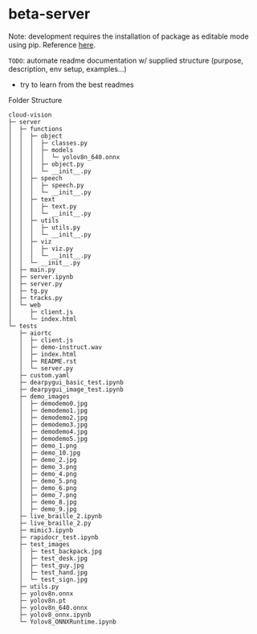 # beta-server

Note: development requires the installation of package as editable mode using pip. Reference [here](https://stackoverflow.com/questions/6323860/sibling-package-imports). 

`TODO`: automate readme documentation w/ supplied structure (purpose, description, env setup, examples...) 

- try to learn from the best readmes

Folder Structure

```
cloud-vision
├─ server
│  ├─ functions
│  │  ├─ object
│  │  │  ├─ classes.py
│  │  │  ├─ models
│  │  │  │  └─ yolov8n_640.onnx
│  │  │  ├─ object.py
│  │  │  └─ __init__.py
│  │  ├─ speech
│  │  │  ├─ speech.py
│  │  │  └─ __init__.py
│  │  ├─ text
│  │  │  ├─ text.py
│  │  │  └─ __init__.py
│  │  ├─ utils
│  │  │  ├─ utils.py
│  │  │  └─ __init__.py
│  │  ├─ viz
│  │  │  ├─ viz.py
│  │  │  └─ __init__.py
│  │  └─ __init__.py
│  ├─ main.py
│  ├─ server.ipynb
│  ├─ server.py
│  ├─ tg.py
│  ├─ tracks.py
│  └─ web
│     ├─ client.js
│     └─ index.html
└─ tests
   ├─ aiortc
   │  ├─ client.js
   │  ├─ demo-instruct.wav
   │  ├─ index.html
   │  ├─ README.rst
   │  └─ server.py
   ├─ custom.yaml
   ├─ dearpygui_basic_test.ipynb
   ├─ dearpygui_image_test.ipynb
   ├─ demo_images
   │  ├─ demodemo0.jpg
   │  ├─ demodemo1.jpg
   │  ├─ demodemo2.jpg
   │  ├─ demodemo3.jpg
   │  ├─ demodemo4.jpg
   │  ├─ demodemo5.jpg
   │  ├─ demo_1.png
   │  ├─ demo_10.jpg
   │  ├─ demo_2.jpg
   │  ├─ demo_3.png
   │  ├─ demo_4.png
   │  ├─ demo_5.png
   │  ├─ demo_6.png
   │  ├─ demo_7.png
   │  ├─ demo_8.jpg
   │  ├─ demo_9.jpg
   ├─ live_braille_2.ipynb
   ├─ live_braille_2.py
   ├─ mimic3.ipynb
   ├─ rapidocr_test.ipynb
   ├─ test_images
   │  ├─ test_backpack.jpg
   │  ├─ test_desk.jpg
   │  ├─ test_guy.jpg
   │  ├─ test_hand.jpg
   │  └─ test_sign.jpg
   ├─ utils.py
   ├─ yolov8n.onnx
   ├─ yolov8n.pt
   ├─ yolov8n_640.onnx
   ├─ yolov8_onnx.ipynb
   └─ Yolov8_ONNXRuntime.ipynb

```